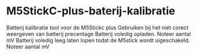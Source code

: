 # M5StickC-plus-baterij-kalibratie

Batterij kalibratie tool voor de M5Stickc plus
Gebruiken bij het niet corect weergeven van batterij precentage
Batterij voledig opladen. Noteer aantal mV
Batterij voledig leeg laten lopen todat de M5stick wordt uigeschakeld. Noteer aantal mV
